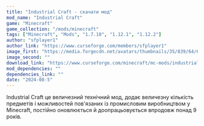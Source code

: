 ```yaml
---
title: "Industrial Craft - скачати мод"
mod_name: "Industrial Craft"
game: "Minecraft"
game_collection: "/mods/minecraft"
tags: ["Minecraft", "Mods", "1.7.10", "1.12.1", "1.12.2"]
author: "sfplayer1"
author_link: "https://www.curseforge.com/members/sfplayer1"
image_first: "https://media.forgecdn.net/avatars/thumbnails/35/839/64/64/635930304832975926.png"
image_second: ""
download_link: "https://www.curseforge.com/minecraft/mc-mods/industrial-craft/files/all?page=1&amp;pageSize=20"
mod_dependencies: ""
dependencies_link: ""
date: "2024-08-5"
---
```


Industrial Craft це величезний технічний мод, додає величезну кількість предметів і можливостей пов'язаних із промисловим виробництвом у Minecraft, постійно оновлюється й доопрацьовується впродовж понад 9 років.